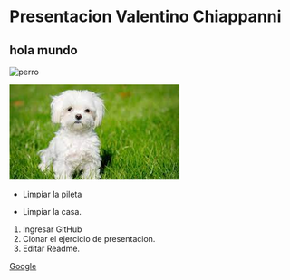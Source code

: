 # Presentacion Valentino Chiappanni

## hola mundo

![perro](https://humanidades.com/wp-content/uploads/2017/02/perro-3-e1561679226953.jpg)

![perro2](./assets/descarga.jpeg)

- Limpiar la pileta
* Limpiar la casa.


1. Ingresar GitHub
2. Clonar el ejercicio de presentacion.
3. Editar Readme.

[Google](https://www.google.com.ar/)
